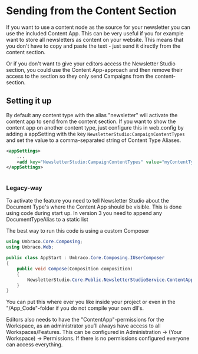 # Sending from the Content Section
If you want to use a content node as the source for your newsletter you can use the included Content App. This can be very useful if you for example want to store all newsletters as content on your website. This means that you don't have to copy and paste the text - just send it directly from the content section.

Or if you don't want to give your editors access the Newsletter Studio section, you could use the Content App-approach and then remove their access to the section so they only send Campaigns from the content-section.

## Setting it up
By default any content type with the alias "newsletter" will activate the content app to send from the content section. If you want to show the content app on another content type, just configure this in web.config by adding a appSetting with the key `NewsletterStudio:CampaignContentTypes` and set the value to a comma-separated string of Content Type Aliases.

```xml
<appSettings>
    ...
    <add key="NewsletterStudio:CampaignContentTypes" value="myContentType,anotherContentType" />
</appSettings>
    
```

### Legacy-way
To activate the feature you need to tell Newsletter Studio about the Document Type's where the Content App should be visible. This is done using code during start up.
In version 3 you need to append any DocumentTypeAlias to a static list

The best way to run this code is using a custom Composer

```csharp
using Umbraco.Core.Composing;
using Umbraco.Web;

public class AppStart : Umbraco.Core.Composing.IUserComposer
{
    public void Compose(Composition composition)
    {
        NewsletterStudio.Core.Public.NewsletterStudioService.ContentAppDocumentTypeAliases.Add("myDocumentTypeAlias");
    }
}
```

You can put this where ever you like inside your project or even in the "/App_Code"-folder if you do not compile your own dll's.
 
Editors also needs to have the "ContentApp"-permissions for the Workspace, as an administrator you’ll always have access to all Workspaces/Features. This can be configured in Administration -> (Your Workspace) -> Permissions. If there is no permissions configured everyone can access everything.
